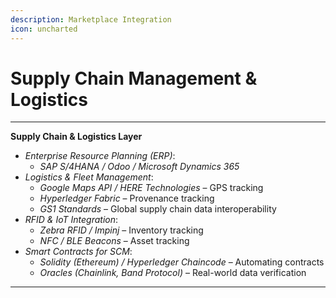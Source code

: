 ```yaml
---
description: Marketplace Integration
icon: uncharted
---
```


# Supply Chain Management & Logistics

***

**Supply Chain & Logistics Layer**

* _Enterprise Resource Planning (ERP)_:
  * _SAP S/4HANA / Odoo / Microsoft Dynamics 365_
* _Logistics & Fleet Management_:
  * _Google Maps API / HERE Technologies_ – GPS tracking
  * _Hyperledger Fabric_ – Provenance tracking
  * _GS1 Standards_ – Global supply chain data interoperability
* _RFID & IoT Integration_:
  * _Zebra RFID / Impinj_ – Inventory tracking
  * _NFC / BLE Beacons_ – Asset tracking
* _Smart Contracts for SCM_:
  * _Solidity (Ethereum) / Hyperledger Chaincode_ – Automating contracts
  * _Oracles (Chainlink, Band Protocol)_ – Real-world data verification



***

